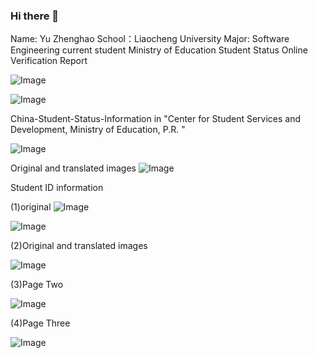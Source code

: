 ### Hi there 👋

Name: Yu Zhenghao
School：Liaocheng University 
Major: Software Engineering
current student
Ministry of Education Student Status Online Verification Report



![Image](https://user-images.githubusercontent.com/54523039/231150133-66a87e19-6d10-4bd1-9cb4-a16eba5d55ea.jpg)




![Image](https://user-images.githubusercontent.com/54523039/231148361-859a573e-ff75-4375-a64d-cd5e193d7d6d.jpg)


China-Student-Status-Information in "Center for Student Services and Development, Ministry of Education, P.R. "

![Image](https://user-images.githubusercontent.com/54523039/231134497-1287a0b1-8499-47c1-8c3b-579ea5f6afda.png)

Original and translated images
![Image](https://user-images.githubusercontent.com/54523039/231134578-88726df2-f161-4419-8c67-f3ae6d2683fd.jpg)

Student ID information

(1)original
![Image](https://user-images.githubusercontent.com/54523039/231138587-0649a9a4-efa5-4563-8768-c9d81eda4507.jpg)


![Image](https://user-images.githubusercontent.com/54523039/231139194-e4dbf701-6128-40db-a1ad-fd1104917784.jpg)


(2)Original and translated images

![Image](https://user-images.githubusercontent.com/54523039/231138963-2f23efe6-1e8c-4568-8ecc-f097d1fe4aac.jpg)

(3)Page Two



![Image](https://user-images.githubusercontent.com/54523039/231147672-8650a968-1491-45e3-9bdb-1ce824fd3163.jpg)




(4)Page Three



![Image](https://user-images.githubusercontent.com/54523039/231148282-f5ba13d3-0210-452d-8af8-643d1c9ac63c.jpg)
<!--
**Mikasaak/Mikasaak** is a ✨ _special_ ✨ repository because its `README.md` (this file) appears on your GitHub profile.

Here are some ideas to get you started:

- 🔭 I’m currently working on ...
- 🌱 I’m currently learning ...
- 👯 I’m looking to collaborate on ...
- 🤔 I’m looking for help with ...
- 💬 Ask me about ...
- 📫 How to reach me: ...
- 😄 Pronouns: ...
- ⚡ Fun fact: ...
-->
